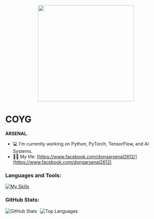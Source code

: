 <p align="center"><img src="https://static.fontstand.com/assets/Uploads/Foundry/74/Aa/_resampled/SetHeightWyI0MDAiLCI0MDAiXQ/AR-DCHYJianWeiGBPro-BD-Aa-21baee1795b83c69d0f5efdbd7ae48fd.png" width="300px"></p>

<!--
lndong2612 is a ✨ special ✨ repository because its README.md (this file) appears on your GitHub profile.
-->

<h1>COYG</h1>

<b>ARSENAL</b>.

- 💻 I’m currently working on Python, PyTorch, TensorFlow, and AI Systems.
- 👨‍💻 My life: [https://www.facebook.com/dongarsenal2612/](https://www.facebook.com/dongarsenal2612)

### Languages and Tools:
[![My Skills](https://skillicons.dev/icons?i=python,pytorch,tensorflow,cpp,docker,linux)](https://skillicons.dev)

### GitHub Stats:
<div style="display: flex; flex-direction: row; gap: 10px;">
  <img src="https://github-readme-stats.vercel.app/api?username=lndong2612&cache_seconds=1800&theme=tokyonight&show_icons=true&hide_border=true" alt="GitHub Stats" />
  <img src="https://github-readme-stats.vercel.app/api/top-langs/?username=lndong2612&theme=tokyonight&layout=compact&hide_border=true" alt="Top Languages" />
</div>
